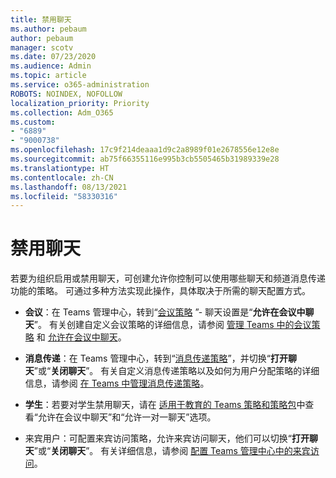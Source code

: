```yaml
---
title: 禁用聊天
ms.author: pebaum
author: pebaum
manager: scotv
ms.date: 07/23/2020
ms.audience: Admin
ms.topic: article
ms.service: o365-administration
ROBOTS: NOINDEX, NOFOLLOW
localization_priority: Priority
ms.collection: Adm_O365
ms.custom:
- "6889"
- "9000738"
ms.openlocfilehash: 17c9f214deaaa1d9c2a8989f01e2678556e12e8e
ms.sourcegitcommit: ab75f66355116e995b3cb5505465b31989339e28
ms.translationtype: HT
ms.contentlocale: zh-CN
ms.lasthandoff: 08/13/2021
ms.locfileid: "58330316"
---
```

# <a name="disable-chat"></a>禁用聊天

若要为组织启用或禁用聊天，可创建允许你控制可以使用哪些聊天和频道消息传递功能的策略。 可通过多种方法实现此操作，具体取决于所需的聊天配置方式。

- **会议**：在 Teams 管理中心，转到“[会议策略](https://admin.teams.microsoft.com/) ”- 聊天设置是“**允许在会议中聊天**”。 有关创建自定义会议策略的详细信息，请参阅 [管理 Teams 中的会议策略](https://docs.microsoft.com/microsoftteams/meeting-policies-in-teams) 和 [允许在会议中聊天](https://docs.microsoft.com/microsoftteams/meeting-policies-in-teams#allow-chat-in-meetings)。

- **消息传递**：在 Teams 管理中心，转到“[消息传递策略](https://admin.teams.microsoft.com/)”，并切换“**打开聊天**”或“**关闭聊天**”。 有关自定义消息传递策略以及如何为用户分配策略的详细信息，请参阅 [在 Teams 中管理消息传递策略](https://docs.microsoft.com/microsoftteams/messaging-policies-in-teams)。

- **学生**：若要对学生禁用聊天，请在 [适用于教育的 Teams 策略和策略包](https://docs.microsoft.com/microsoftteams/policy-packages-edu)中查看“允许在会议中聊天”和“允许一对一聊天”选项。

- 来宾用户：可配置来宾访问策略，允许来宾访问聊天，他们可以切换“**打开聊天**”或“**关闭聊天**”。 有关详细信息，请参阅 [配置 Teams 管理中心中的来宾访问](https://docs.microsoft.com/microsoftteams/set-up-guests#configure-guest-access-in-the-teams-admin-center)。




